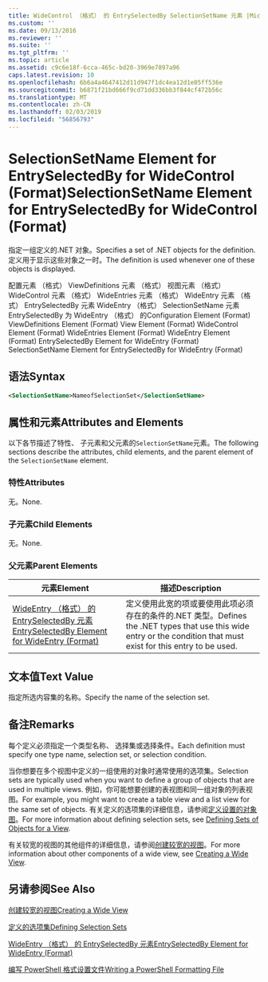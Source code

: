 ```yaml
---
title: WideControl （格式） 的 EntrySelectedBy SelectionSetName 元素 |Microsoft Docs
ms.custom: ''
ms.date: 09/13/2016
ms.reviewer: ''
ms.suite: ''
ms.tgt_pltfrm: ''
ms.topic: article
ms.assetid: c9c6e18f-6cca-465c-bd20-3969e7897a96
caps.latest.revision: 10
ms.openlocfilehash: 6b6a4a4647412d11d947f1dc4ea12d1e05ff536e
ms.sourcegitcommit: b6871f21bd666f9cd71dd336bb3f844cf472b56c
ms.translationtype: MT
ms.contentlocale: zh-CN
ms.lasthandoff: 02/03/2019
ms.locfileid: "56856793"
---
```

# <a name="selectionsetname-element-for-entryselectedby-for-widecontrol-format"></a><span data-ttu-id="d0e7e-102">SelectionSetName Element for EntrySelectedBy for WideControl (Format)</span><span class="sxs-lookup"><span data-stu-id="d0e7e-102">SelectionSetName Element for EntrySelectedBy for WideControl (Format)</span></span>

<span data-ttu-id="d0e7e-103">指定一组定义的.NET 对象。</span><span class="sxs-lookup"><span data-stu-id="d0e7e-103">Specifies a set of .NET objects for the definition.</span></span> <span data-ttu-id="d0e7e-104">定义用于显示这些对象之一时。</span><span class="sxs-lookup"><span data-stu-id="d0e7e-104">The definition is used whenever one of these objects is displayed.</span></span>

<span data-ttu-id="d0e7e-105">配置元素 （格式） ViewDefinitions 元素 （格式） 视图元素 （格式） WideControl 元素 （格式） WideEntries 元素 （格式） WideEntry 元素 （格式） EntrySelectedBy 元素 WideEntry （格式） SelectionSetName 元素EntrySelectedBy 为 WideEntry （格式） 的</span><span class="sxs-lookup"><span data-stu-id="d0e7e-105">Configuration Element (Format) ViewDefinitions Element (Format) View Element (Format) WideControl Element (Format) WideEntries Element (Format) WideEntry Element (Format) EntrySelectedBy Element for WideEntry (Format) SelectionSetName Element for EntrySelectedBy for WideEntry (Format)</span></span>

## <a name="syntax"></a><span data-ttu-id="d0e7e-106">语法</span><span class="sxs-lookup"><span data-stu-id="d0e7e-106">Syntax</span></span>

```xml
<SelectionSetName>NameofSelectionSet</SelectionSetName>

```

## <a name="attributes-and-elements"></a><span data-ttu-id="d0e7e-107">属性和元素</span><span class="sxs-lookup"><span data-stu-id="d0e7e-107">Attributes and Elements</span></span>

<span data-ttu-id="d0e7e-108">以下各节描述了特性、 子元素和父元素的`SelectionSetName`元素。</span><span class="sxs-lookup"><span data-stu-id="d0e7e-108">The following sections describe the attributes, child elements, and the parent element of the `SelectionSetName` element.</span></span>

### <a name="attributes"></a><span data-ttu-id="d0e7e-109">特性</span><span class="sxs-lookup"><span data-stu-id="d0e7e-109">Attributes</span></span>

<span data-ttu-id="d0e7e-110">无。</span><span class="sxs-lookup"><span data-stu-id="d0e7e-110">None.</span></span>

### <a name="child-elements"></a><span data-ttu-id="d0e7e-111">子元素</span><span class="sxs-lookup"><span data-stu-id="d0e7e-111">Child Elements</span></span>

<span data-ttu-id="d0e7e-112">无。</span><span class="sxs-lookup"><span data-stu-id="d0e7e-112">None.</span></span>

### <a name="parent-elements"></a><span data-ttu-id="d0e7e-113">父元素</span><span class="sxs-lookup"><span data-stu-id="d0e7e-113">Parent Elements</span></span>

|<span data-ttu-id="d0e7e-114">元素</span><span class="sxs-lookup"><span data-stu-id="d0e7e-114">Element</span></span>|<span data-ttu-id="d0e7e-115">描述</span><span class="sxs-lookup"><span data-stu-id="d0e7e-115">Description</span></span>|
|-------------|-----------------|
|[<span data-ttu-id="d0e7e-116">WideEntry （格式） 的 EntrySelectedBy 元素</span><span class="sxs-lookup"><span data-stu-id="d0e7e-116">EntrySelectedBy Element for WideEntry (Format)</span></span>](./entryselectedby-element-for-wideentry-format.md)|<span data-ttu-id="d0e7e-117">定义使用此宽的项或要使用此项必须存在的条件的.NET 类型。</span><span class="sxs-lookup"><span data-stu-id="d0e7e-117">Defines the .NET types that use this wide entry or the condition that must exist for this entry to be used.</span></span>|

## <a name="text-value"></a><span data-ttu-id="d0e7e-118">文本值</span><span class="sxs-lookup"><span data-stu-id="d0e7e-118">Text Value</span></span>

<span data-ttu-id="d0e7e-119">指定所选内容集的名称。</span><span class="sxs-lookup"><span data-stu-id="d0e7e-119">Specify the name of the selection set.</span></span>

## <a name="remarks"></a><span data-ttu-id="d0e7e-120">备注</span><span class="sxs-lookup"><span data-stu-id="d0e7e-120">Remarks</span></span>

<span data-ttu-id="d0e7e-121">每个定义必须指定一个类型名称、 选择集或选择条件。</span><span class="sxs-lookup"><span data-stu-id="d0e7e-121">Each definition must specify one type name, selection set, or selection condition.</span></span>

<span data-ttu-id="d0e7e-122">当你想要在多个视图中定义的一组使用的对象时通常使用的选项集。</span><span class="sxs-lookup"><span data-stu-id="d0e7e-122">Selection sets are typically used when you want to define a group of objects that are used in multiple views.</span></span> <span data-ttu-id="d0e7e-123">例如，你可能想要创建的表视图和同一组对象的列表视图。</span><span class="sxs-lookup"><span data-stu-id="d0e7e-123">For example, you might want to create a table view and a list view for the same set of objects.</span></span> <span data-ttu-id="d0e7e-124">有关定义的选项集的详细信息，请参阅[定义设置的对象图](./defining-selection-sets.md)。</span><span class="sxs-lookup"><span data-stu-id="d0e7e-124">For more information about defining selection sets, see [Defining Sets of Objects for a View](./defining-selection-sets.md).</span></span>

<span data-ttu-id="d0e7e-125">有关较宽的视图的其他组件的详细信息，请参阅[创建较宽的视图](./creating-a-wide-view.md)。</span><span class="sxs-lookup"><span data-stu-id="d0e7e-125">For more information about other components of a wide view, see [Creating a Wide View](./creating-a-wide-view.md).</span></span>

## <a name="see-also"></a><span data-ttu-id="d0e7e-126">另请参阅</span><span class="sxs-lookup"><span data-stu-id="d0e7e-126">See Also</span></span>

[<span data-ttu-id="d0e7e-127">创建较宽的视图</span><span class="sxs-lookup"><span data-stu-id="d0e7e-127">Creating a Wide View</span></span>](./creating-a-wide-view.md)

[<span data-ttu-id="d0e7e-128">定义的选项集</span><span class="sxs-lookup"><span data-stu-id="d0e7e-128">Defining Selection Sets</span></span>](./defining-selection-sets.md)

[<span data-ttu-id="d0e7e-129">WideEntry （格式） 的 EntrySelectedBy 元素</span><span class="sxs-lookup"><span data-stu-id="d0e7e-129">EntrySelectedBy Element for WideEntry (Format)</span></span>](./entryselectedby-element-for-wideentry-format.md)

[<span data-ttu-id="d0e7e-130">编写 PowerShell 格式设置文件</span><span class="sxs-lookup"><span data-stu-id="d0e7e-130">Writing a PowerShell Formatting File</span></span>](./writing-a-powershell-formatting-file.md)
